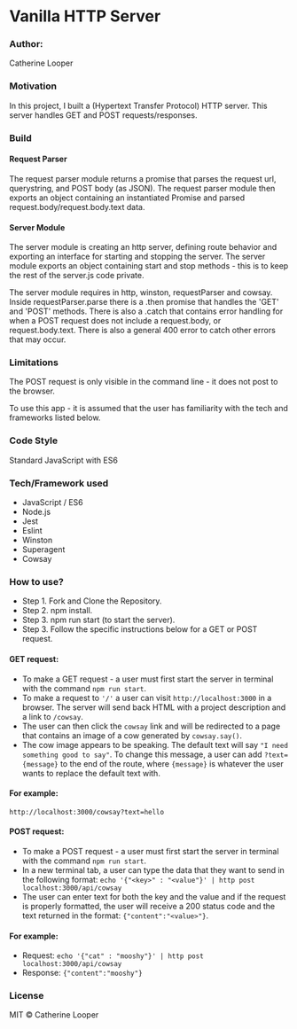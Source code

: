 # Vanilla HTTP Server

### Author:
 Catherine Looper

### Motivation

In this project, I built a (Hypertext Transfer Protocol) HTTP server. This server handles GET and POST requests/responses.

### Build

#### Request Parser

The request parser module returns a promise that parses the request url, querystring, and POST body (as JSON). The request parser module then exports an object containing an instantiated Promise and parsed request.body/request.body.text data.

#### Server Module

The server module is creating an http server, defining route behavior and exporting an interface for starting and stopping the server. The server module exports an object containing start and stop methods - this is to keep the rest of the server.js code private. 

The server module requires in http, winston, requestParser and cowsay. Inside requestParser.parse there is a .then promise that handles the 'GET' and 'POST' methods. There is also a .catch that contains error handling for when a POST request does not include a request.body, or request.body.text. There is also a general 400 error to catch other errors that may occur.

### Limitations

The POST request is only visible in the command line - it does not post to the browser. 

To use this app - it is assumed that the user has familiarity with the tech and frameworks listed below. 

### Code Style

Standard JavaScript with ES6

### Tech/Framework used

* JavaScript / ES6
* Node.js
* Jest
* Eslint
* Winston
* Superagent
* Cowsay

### How to use?

* Step 1. Fork and Clone the Repository.
* Step 2. npm install.
* Step 3. npm run start (to start the server).
* Step 3. Follow the specific instructions below for a GET or POST request.

#### GET request:

* To make a GET request - a user must first start the server in terminal with the command ```npm run start```.
* To make a request to ```'/'``` a user can visit ```http://localhost:3000``` in a browser. The server will send back HTML with a project description and a link to ```/cowsay```.
* The user can then click the ```cowsay``` link and will be redirected to a page that contains an image of a cow generated by ```cowsay.say()```.
* The cow image appears to be speaking. The default text will say ```"I need something good to say"```. To change this message, a user can add ```?text={message}``` to the end of the route, where ```{message}``` is whatever the user wants to replace the default text with.

#### For example:
```http://localhost:3000/cowsay?text=hello```

#### POST request:

* To make a POST request - a user must first start the server in terminal with the command ```npm run start```.
* In a new terminal tab, a user can type the data that they want to send in the following format: ```echo '{"<key>" : "<value"}' | http post localhost:3000/api/cowsay```
* The user can enter text for both the key and the value and if the request is properly formatted, the user will receive a 200 status code and the text returned in the format: ```{"content":"<value>"}```.

#### For example:

* Request: ```echo '{"cat" : "mooshy"}' | http post localhost:3000/api/cowsay```
* Response: ```{"content":"mooshy"}```

### License

MIT © Catherine Looper